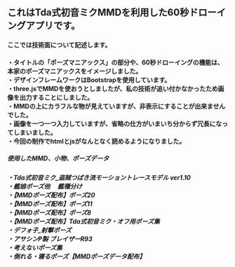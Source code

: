 <h2>これはTda式初音ミクMMDを利用した60秒ドローイングアプリです。
<h4>ここでは技術面について記述します。<h4>

・タイトルの「ポーズマニアックス」の部分や、60秒ドローイングの機能は、本家のポーズマニアックスをイメージしました。<br>
・デザインフレームワークはBootstrapを使用しています。<br>
・three.jsでMMDを使おうとしましたが、私の技術が追い付かなかったため画像を出力することにしました。<br>
・MMDの上にカラフルな物が見えていますが、非表示にすることが出来ませんでした。<br>
・画像を一つ一つ入力していますが、省略の仕方がいまいち分からず冗長になってしまいました。<br>
・今回の制作でhtmlとjsがなんとなく読めるようになりました。<br>

<h5>使用したMMD、小物、ポーズデータ<h5>

・Tda式初音ミク_盗賊つばき流モーショントレースモデル ver1.10<br>
・艦娘ポーズ他　 艦種分け<br>
・【MMDポーズ配布】ポーズ20<br>
・【MMDポーズ配布】ポーズ11<br>
・【MMDポーズ配布】ポーズ8<br>
・【MMDポーズ配布】Tda式初音ミク・オフ用ポーズ集<br>
・デフォ子_射撃ポーズ<br>
・アサシンP製 ブレイザーR93<br>
・考えないポーズ集<br>
・倒れる・寝るポーズ【MMDポーズデータ配布】<br>
